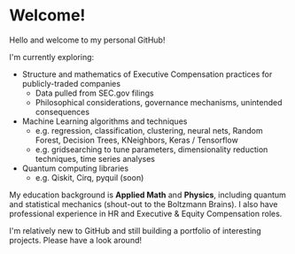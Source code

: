 <!--- - 👋 Hi, I’m @sfreagin
- 👀 I’m interested in ...
- 🌱 I’m currently learning ...
- 💞️ I’m looking to collaborate on ...
- 📫 How to reach me ...
--->
<!---
sfreagin/sfreagin is a ✨ special ✨ repository because its `README.md` (this file) appears on your GitHub profile.
You can click the Preview link to take a look at your changes.
--->
# Welcome!

Hello and welcome to my personal GitHub! 

I'm currently exploring:
- Structure and mathematics of Executive Compensation practices for publicly-traded companies
  - Data pulled from SEC.gov filings
  - Philosophical considerations, governance mechanisms, unintended consequences
- Machine Learning algorithms and techniques
  -   e.g. regression, classification, clustering, neural nets, Random Forest, Decision Trees, KNeighbors, Keras / Tensorflow
  -   e.g. gridsearching to tune parameters, dimensionality reduction techniques, time series analyses
- Quantum computing libraries
  - e.g. Qiskit, Cirq, pyquil (soon)

My education background is **Applied Math** and **Physics**, including quantum and statistical mechanics (shout-out to the Boltzmann Brains). I also have professional experience in HR and Executive & Equity Compensation roles.

I'm relatively new to GitHub and still building a portfolio of interesting projects. Please have a look around!
